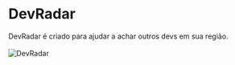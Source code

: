 # DevRadar
DevRadar é criado para ajudar a achar outros devs em sua região.
<br>
<br>
![DevRadar](https://user-images.githubusercontent.com/56945282/84453633-413b7c00-ac50-11ea-8b34-16f56ec68839.png)
